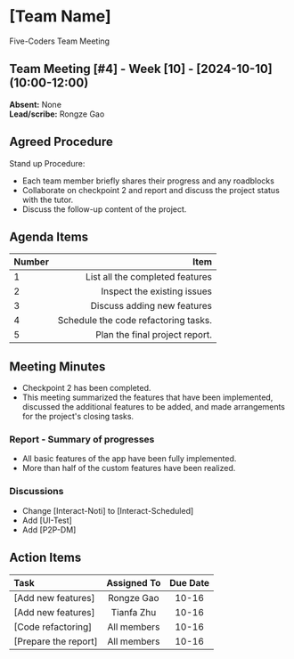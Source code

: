# [Team Name]
Five-Coders Team Meeting

## Team Meeting [#4] - Week [10] - [2024-10-10] (10:00-12:00)
**Absent:** None
<br>
**Lead/scribe:** Rongze Gao

## Agreed Procedure
Stand up Procedure: 
- Each team member briefly shares their progress and any roadblocks
- Collaborate on checkpoint 2 and report and discuss the project status with the tutor.
- Discuss the follow-up content of the project.


## Agenda Items
| Number |                Item                  |
|:-------|-------------------------------------:|
| 1      | List all the completed features      |
| 2      | Inspect the existing issues          |
| 3      | Discuss adding new features          |
| 4      | Schedule the code refactoring tasks. |
| 5      | Plan the final project report.       |

## Meeting Minutes
- Checkpoint 2 has been completed.
- This meeting summarized the features that have been implemented, discussed the additional features to be added, and made arrangements for the project's closing tasks.

### Report - Summary of progresses
- All basic features of the app have been fully implemented.
- More than half of the custom features have been realized.

### Discussions
- Change [Interact-Noti] to [Interact-Scheduled] 
- Add [UI-Test]
- Add [P2P-DM]


## Action Items
| Task                  | Assigned To |  Due Date  |
|:----------------------|:-----------:|:----------:|
| [Add new features]    | Rongze Gao  | 10-16      |
| [Add new features]    | Tianfa Zhu  | 10-16      |
| [Code refactoring]    | All members | 10-16      |
| [Prepare the report]  | All members | 10-16      |


